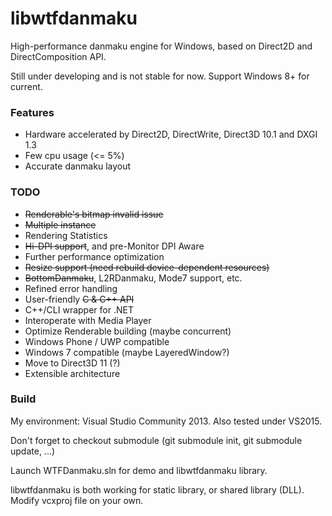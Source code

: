 libwtfdanmaku
=============
High-performance danmaku engine for Windows, based on Direct2D and DirectComposition API.

Still under developing and is not stable for now. Support Windows 8+ for current.

### Features
- Hardware accelerated by Direct2D, DirectWrite, Direct3D 10.1 and DXGI 1.3
- Few cpu usage (<= 5%)
- Accurate danmaku layout

### TODO
- ~~Renderable's bitmap invalid issue~~
- ~~Multiple instance~~
- Rendering Statistics
- ~~Hi-DPI support~~, and pre-Monitor DPI Aware
- Further performance optimization
- ~~Resize support (need rebuild device-dependent resources)~~
- ~~BottomDanmaku~~, L2RDanmaku, Mode7 support, etc.
- Refined error handling
- User-friendly ~~C & C++ API~~
- C++/CLI wrapper for .NET
- Interoperate with Media Player
- Optimize Renderable building (maybe concurrent)
- Windows Phone / UWP compatible
- Windows 7 compatible (maybe LayeredWindow?)
- Move to Direct3D 11 (?)
- Extensible architecture

### Build
My environment: Visual Studio Community 2013. Also tested under VS2015.

Don't forget to checkout submodule (git submodule init, git submodule update, ...)

Launch WTFDanmaku.sln for demo and libwtfdanmaku library.

libwtfdanmaku is both working for static library, or shared library (DLL). Modify vcxproj file on your own.